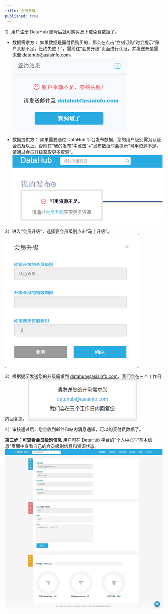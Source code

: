 ```yaml
---
title: 会员升级
published: true
---
```


1）用户注册 DataHub 账号后就可购买及下载免费数据了。

- 数据需求方：
如果数据是需付费购买的，那么在点击“立刻订购”时会提示“账户余额不足，签约失败！”，需前往“会员升级”页面进行认证，并发送充值需求至 datahub@asiainfo.com。
![](lack_of_balance.png)

- 数据提供方：
如果需要通过 DataHub 平台发布数据，您的用户级别需为认证会员及以上。否则在“我的发布”中点击“+”发布数据时会提示“可用资源不足，请通过会员升级获取更多资源”。
![](lack_of_resource.png)

2）进入“会员升级”，选择要会员级别点击“马上升级”。
![](verified_member.png)

3）根据提示发送您的升级需求到 datahub@asiainfo.com，我们会在三个工作日内回复您。
![](upgrade_mail.png)
 
4）审核通过后，您会收到邮件和站内消息通知，可以购买付费数据了。


**第三步：可查看会员级别信息**
用户可在 DataHub 平台的“个人中心”-“基本信息”页面中查看自己的会员级别信息和资源状态。
![](resource.jpg)